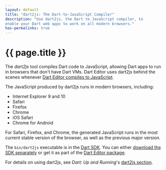 ```yaml
---
layout: default
title: "dart2js: The Dart-to-JavaScript Compiler"
description: "Use dart2js, the Dart to JavaScript compiler, to
enable your Dart web apps to work on all modern browsers."
has-permalinks: true
---
```


# {{ page.title }}

The _dart2js_ tool compiles Dart code to JavaScript,
allowing Dart apps to run in browsers that don't have Dart VMs.
Dart Editor uses dart2js behind the scenes whenever
[Dart Editor compiles to JavaScript](/docs/editor/#dart2js).

The JavaScript produced by dart2js runs in modern browsers, including:

* Internet Explorer 9 and 10
* Safari
* Firefox
* Chrome
* iOS Safari
* Chrome for Android

For Safari, Firefox, and Chrome, the generated JavaScript runs in
the most current stable version of the browser,
as well as the previous major version.

The `bin/dart2js` executable is in the [Dart SDK](/docs/sdk/).
You can either [download the SDK separately](/docs/sdk/#download)
or get it as part of the [Dart Editor package](/docs/editor/#download).

For details on using dart2js, see
_Dart: Up and Running_'s
[dart2js section](http://www.dartlang.org/docs/dart-up-and-running/contents/ch04-tools-dart2js.html).